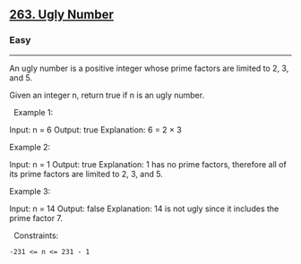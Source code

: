 <h2><a href="https://leetcode.com/problems/ugly-number/description/">263. Ugly Number</a></h2><h3>Easy</h3><hr>An ugly number is a positive integer whose prime factors are limited to 2, 3, and 5.

Given an integer n, return true if n is an ugly number.

 
Example 1:

Input: n = 6
Output: true
Explanation: 6 = 2 × 3


Example 2:

Input: n = 1
Output: true
Explanation: 1 has no prime factors, therefore all of its prime factors are limited to 2, 3, and 5.


Example 3:

Input: n = 14
Output: false
Explanation: 14 is not ugly since it includes the prime factor 7.


 
Constraints:


	-231 <= n <= 231 - 1

